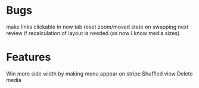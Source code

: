 # Bugs
make links clickable in new tab
reset zoom/moved state on swapping next
review if recalculation of layout is needed (as now I know media sizes)

# Features
Win more side width by making menu appear on stripe
Shuffled view
Delete media
